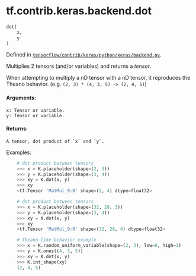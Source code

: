 <div itemscope itemtype="http://developers.google.com/ReferenceObject">
<meta itemprop="name" content="tf.contrib.keras.backend.dot" />
</div>

# tf.contrib.keras.backend.dot

``` python
dot(
    x,
    y
)
```



Defined in [`tensorflow/contrib/keras/python/keras/backend.py`](https://www.tensorflow.org/code/tensorflow/contrib/keras/python/keras/backend.py).

Multiplies 2 tensors (and/or variables) and returns a *tensor*.

When attempting to multiply a nD tensor
with a nD tensor, it reproduces the Theano behavior.
(e.g. `(2, 3) * (4, 3, 5) -> (2, 4, 5)`)

#### Arguments:

    x: Tensor or variable.
    y: Tensor or variable.


#### Returns:

    A tensor, dot product of `x` and `y`.

Examples:
```python
    # dot product between tensors
    >>> x = K.placeholder(shape=(2, 3))
    >>> y = K.placeholder(shape=(3, 4))
    >>> xy = K.dot(x, y)
    >>> xy
    <tf.Tensor 'MatMul_9:0' shape=(2, 4) dtype=float32>
```

```python
    # dot product between tensors
    >>> x = K.placeholder(shape=(32, 28, 3))
    >>> y = K.placeholder(shape=(3, 4))
    >>> xy = K.dot(x, y)
    >>> xy
    <tf.Tensor 'MatMul_9:0' shape=(32, 28, 4) dtype=float32>
```

```python
    # Theano-like behavior example
    >>> x = K.random_uniform_variable(shape=(2, 3), low=0, high=1)
    >>> y = K.ones((4, 3, 5))
    >>> xy = K.dot(x, y)
    >>> K.int_shape(xy)
    (2, 4, 5)
```
